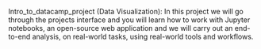 Intro_to_datacamp_project
(Data Visualization):
In this project we will go through the projects interface and you will learn how to work with Jupyter notebooks, an open-source web application and we will carry out an end-to-end analysis, on real-world tasks, using real-world tools and workflows.
